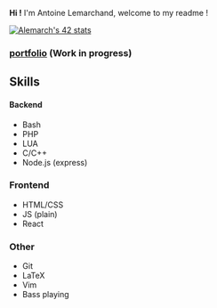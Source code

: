 **Hi !**
I'm Antoine Lemarchand, welcome to my readme !  

[![Alemarch's 42 stats](https://badge42.herokuapp.com/api/stats/alemarch?privacyEmail=true)](https://github.com/JaeSeoKim/badge42)
### [portfolio](https://antoinelemarchand.xyw) (Work in progress)
## Skills

#### Backend
* Bash
* PHP
* LUA
* C/C++
* Node.js (express)

### Frontend
* HTML/CSS
* JS (plain)
* React

### Other
* Git
* LaTeX
* Vim
* Bass playing
